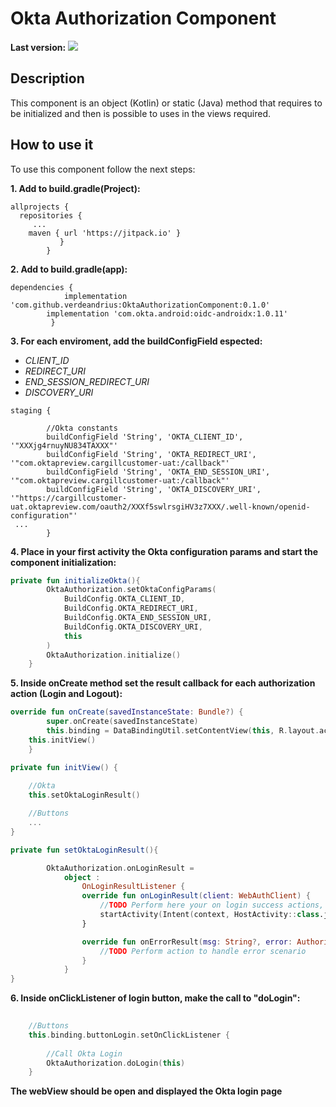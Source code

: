 # Okta Authorization Component

**Last version:**
[![](https://jitpack.io/v/verdeandrius/OktaAuthorizationComponent.svg)](https://jitpack.io/#verdeandrius/OktaAuthorizationComponent)

## Description
This component is an object (Kotlin) or static (Java) method that requires to be initialized and then is possible to uses in the views required.

## How to use it
To use this component follow the next steps: 

**1. Add to build.gradle(Project):**
```Gradle
allprojects {
  repositories {
     ...
	maven { url 'https://jitpack.io' }
	       }
	    }
```  

**2. Add to build.gradle(app):**
```Gradle
dependencies {
	        implementation 'com.github.verdeandrius:OktaAuthorizationComponent:0.1.0'
		implementation 'com.okta.android:oidc-androidx:1.0.11'
	     }
``` 

**3. For each enviroment, add the buildConfigField espected:**
* *CLIENT_ID* 
* *REDIRECT_URI* 
* *END_SESSION_REDIRECT_URI* 
* *DISCOVERY_URI* 

```Gradle
staging {

        //Okta constants
        buildConfigField 'String', 'OKTA_CLIENT_ID', '"XXXjg4rnuyNU834TAXXX"'
        buildConfigField 'String', 'OKTA_REDIRECT_URI', '"com.oktapreview.cargillcustomer-uat:/callback"'
        buildConfigField 'String', 'OKTA_END_SESSION_URI', '"com.oktapreview.cargillcustomer-uat:/callback"'
        buildConfigField 'String', 'OKTA_DISCOVERY_URI', '"https://cargillcustomer-uat.oktapreview.com/oauth2/XXXf5swlrsgiHV3z7XXX/.well-known/openid-configuration"'
 ...
        }
```

**4. Place in your first activity the Okta configuration params and start the component initialization:** 
```Kotlin
private fun initializeOkta(){
        OktaAuthorization.setOktaConfigParams(
            BuildConfig.OKTA_CLIENT_ID,
            BuildConfig.OKTA_REDIRECT_URI,
            BuildConfig.OKTA_END_SESSION_URI,
            BuildConfig.OKTA_DISCOVERY_URI,
            this
        )
        OktaAuthorization.initialize()
    }
```    

**5. Inside onCreate method set the result callback for each authorization action (Login and Logout):**
```Kotlin
override fun onCreate(savedInstanceState: Bundle?) {
        super.onCreate(savedInstanceState)
        this.binding = DataBindingUtil.setContentView(this, R.layout.activity_login_view)
	this.initView()
    }

private fun initView() {
   
    //Okta
    this.setOktaLoginResult()

    //Buttons
    ... 
}

private fun setOktaLoginResult(){

        OktaAuthorization.onLoginResult =
            object :
                OnLoginResultListener {
                override fun onLoginResult(client: WebAuthClient) {
                    //TODO Perform here your on login success actions, example the navigation:
                    startActivity(Intent(context, HostActivity::class.java))
                }

                override fun onErrorResult(msg: String?, error: AuthorizationException?) {
                    //TODO Perform action to handle error scenario 
                }
            }
}
```

**6. Inside onClickListener of login button, make the call to "doLogin":**
```Kotlin
	
    //Buttons
    this.binding.buttonLogin.setOnClickListener {
    
        //Call Okta Login
        OktaAuthorization.doLogin(this)
    }
``` 

**The webView should be open and displayed the Okta login page**
